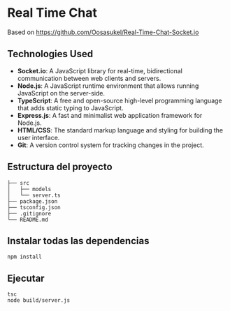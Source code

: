 # Real Time Chat

Based on https://github.com/Oosasukel/Real-Time-Chat-Socket.io

## Technologies Used

- **Socket.io**: A JavaScript library for real-time, bidirectional communication between web clients and servers.
- **Node.js**: A JavaScript runtime environment that allows running JavaScript on the server-side.
- **TypeScript**: A free and open-source high-level programming language that adds static typing to JavaScript.
- **Express.js**: A fast and minimalist web application framework for Node.js.
- **HTML/CSS**: The standard markup language and styling for building the user interface.
- **Git**: A version control system for tracking changes in the project.

## Estructura del proyecto

```
├── src
│   ├── models
│   └── server.ts
├── package.json    
├── tsconfig.json   
├── .gitignore
└── README.md

```
## Instalar todas las dependencias
```
npm install
```

## Ejecutar
```
tsc
node build/server.js
```

